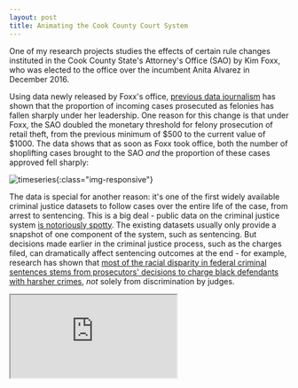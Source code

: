 ```yaml
---
layout: post
title: Animating the Cook County Court System
---
```


One of my research projects studies the effects of certain rule changes instituted in the Cook County State's Attorney's Office (SAO) by Kim Foxx, who was elected to the office over the incumbent Anita Alvarez in December 2016. 

Using data newly released by Foxx's office, [previous data journalism](https://pudding.cool/2019/10/prosecutors/) has shown that the proportion of incoming cases prosecuted as felonies has fallen sharply under her leadership. One reason for this change is that under Foxx, the SAO doubled the monetary threshold for felony prosecution of retail theft, from the previous minimum of $500 to the current value of $1000. The data shows that as soon as Foxx took office, both the number of shoplifting cases brought to the SAO *and* the proportion of these cases approved fell sharply:

![timeseries](https://i.ibb.co/mzSz8xK/shoplifting-ratio.png){:class="img-responsive"}

The data is special for another reason: it's one of the first widely available criminal justice datasets to follow cases over the entire life of the case, from arrest to sentencing. This is a big deal - public data on the criminal justice system [is notoriously spotty](https://www.theatlantic.com/politics/archive/2015/05/what-we-dont-know-about-mass-incarceration/394520/). The existing datasets usually only provide a snapshot of one component of the system, such as sentencing. But decisions made earlier in the criminal justice process, such as the charges filed, can dramatically affect sentencing outcomes at the end - for example, research has shown that [most of the racial disparity in federal criminal sentences stems from prosecutors' decisions to charge black defendants with harsher crimes](https://repository.law.umich.edu/cgi/viewcontent.cgi?article=2413&context=articles), *not* solely from discrimination by judges.

<iframe src="https://bl.ocks.org/michaelgalperin/880866ec6a8027517c504ec171dfab1e" marginwidth="0" marginheight="0" scrolling="no"></iframe>